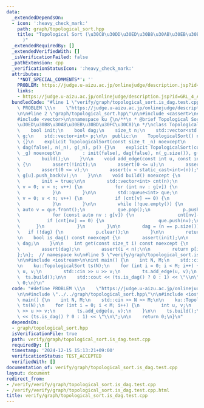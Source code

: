 ```yaml
---
data:
  _extendedDependsOn:
  - icon: ':heavy_check_mark:'
    path: graph/topological_sort.hpp
    title: "Topological Sort (\u30C8\u30DD\u30ED\u30B8\u30AB\u30EB\u30BD\u30FC\u30C8\
      )"
  _extendedRequiredBy: []
  _extendedVerifiedWith: []
  _isVerificationFailed: false
  _pathExtension: cpp
  _verificationStatusIcon: ':heavy_check_mark:'
  attributes:
    '*NOT_SPECIAL_COMMENTS*': ''
    PROBLEM: https://judge.u-aizu.ac.jp/onlinejudge/description.jsp?id=GRL_4_A
    links:
    - https://judge.u-aizu.ac.jp/onlinejudge/description.jsp?id=GRL_4_A
  bundledCode: "#line 1 \"verify/graph/topological_sort.is_dag.test.cpp\"\n#define\
    \ PROBLEM \\\n    \"https://judge.u-aizu.ac.jp/onlinejudge/description.jsp?id=GRL_4_A\"\
    \n\n#line 2 \"graph/topological_sort.hpp\"\n\n#include <cassert>\n#include <queue>\n\
    #include <vector>\n\nnamespace ku {\n/**\n * @brief Topological Sort (\u30C8\u30DD\
    \u30ED\u30B8\u30AB\u30EB\u30BD\u30FC\u30C8)\n */\nclass TopologicalSort {\n  private:\n\
    \    bool init;\n    bool dag;\n    size_t n;\n    std::vector<std::vector<int>>\
    \ g;\n    std::vector<int> p;\n\n  public:\n    TopologicalSort() noexcept : TopologicalSort(0)\
    \ {}\n    explicit TopologicalSort(const size_t _n) noexcept\n        : init(false),\
    \ dag(false), n(_n), g(_n), p() {}\n    explicit TopologicalSort(const std::vector<std::vector<int>>&\
    \ _g) noexcept\n        : init(false), dag(false), n(_g.size()), g(_g), p() {\n\
    \        build();\n    }\n\n    void add_edge(const int u, const int v) noexcept\
    \ {\n        assert(!init);\n        assert(0 <= u);\n        assert(u < static_cast<int>(n));\n\
    \        assert(0 <= v);\n        assert(v < static_cast<int>(n));\n\n       \
    \ g[u].push_back(v);\n    }\n\n    void build() noexcept {\n        assert(!init);\n\
    \        init = true;\n\n        std::vector<int> cnt(n);\n        for (size_t\
    \ v = 0; v < n; v++) {\n            for (int nv : g[v]) {\n                cnt[nv]++;\n\
    \            }\n        }\n\n        std::queue<int> que;\n        for (size_t\
    \ v = 0; v < n; v++) {\n            if (cnt[v] == 0) {\n                que.push(static_cast<int>(v));\n\
    \            }\n        }\n\n        while (!que.empty()) {\n            const\
    \ auto v = que.front();\n            que.pop();\n            p.push_back(v);\n\
    \            for (const auto nv : g[v]) {\n                cnt[nv]--;\n      \
    \          if (cnt[nv] == 0) {\n                    que.push(nv);\n          \
    \      }\n            }\n        }\n\n        dag = (n == p.size());\n\n     \
    \   if (!dag) {\n            p.clear();\n        }\n\n        return;\n    }\n\
    \n    bool is_dag() const noexcept {\n        assert(init);\n\n        return\
    \ dag;\n    }\n\n    int get(const size_t i) const noexcept {\n        assert(init);\n\
    \        assert(dag);\n        assert(i < n);\n\n        return p[i];\n    }\n\
    };\n};  // namespace ku\n#line 5 \"verify/graph/topological_sort.is_dag.test.cpp\"\
    \n\n#include <iostream>\n\nint main() {\n    int N, M;\n    std::cin >> N >> M;\n\
    \n    ku::TopologicalSort ts(N);\n    for (int i = 0; i < M; i++) {\n        int\
    \ u, v;\n        std::cin >> u >> v;\n        ts.add_edge(u, v);\n    }\n\n  \
    \  ts.build();\n\n    std::cout << (ts.is_dag() ? 0 : 1) << \"\\n\";\n\n    return\
    \ 0;\n}\n"
  code: "#define PROBLEM \\\n    \"https://judge.u-aizu.ac.jp/onlinejudge/description.jsp?id=GRL_4_A\"\
    \n\n#include \"../../graph/topological_sort.hpp\"\n\n#include <iostream>\n\nint\
    \ main() {\n    int N, M;\n    std::cin >> N >> M;\n\n    ku::TopologicalSort\
    \ ts(N);\n    for (int i = 0; i < M; i++) {\n        int u, v;\n        std::cin\
    \ >> u >> v;\n        ts.add_edge(u, v);\n    }\n\n    ts.build();\n\n    std::cout\
    \ << (ts.is_dag() ? 0 : 1) << \"\\n\";\n\n    return 0;\n}\n"
  dependsOn:
  - graph/topological_sort.hpp
  isVerificationFile: true
  path: verify/graph/topological_sort.is_dag.test.cpp
  requiredBy: []
  timestamp: '2024-12-15 15:13:21+09:00'
  verificationStatus: TEST_ACCEPTED
  verifiedWith: []
documentation_of: verify/graph/topological_sort.is_dag.test.cpp
layout: document
redirect_from:
- /verify/verify/graph/topological_sort.is_dag.test.cpp
- /verify/verify/graph/topological_sort.is_dag.test.cpp.html
title: verify/graph/topological_sort.is_dag.test.cpp
---
```

